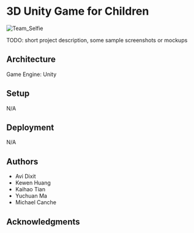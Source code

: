 # 3D Unity Game for Children

![Team_Selfie](https://user-images.githubusercontent.com/59535829/192889399-115d7143-0f5a-488e-93a6-5884dcd9c3d0.jpg)

TODO: short project description, some sample screenshots or mockups

## Architecture

Game Engine: Unity

## Setup

N/A

## Deployment

N/A

## Authors


* Avi Dixit
* Kewen Huang
* Kaihao Tian
* Yuchuan Ma
* Michael Canche

## Acknowledgments
